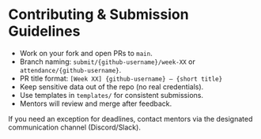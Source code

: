 # Contributing & Submission Guidelines

- Work on your fork and open PRs to `main`.
- Branch naming: `submit/{github-username}/week-XX` or `attendance/{github-username}`.
- PR title format: `[Week XX] {github-username} — {short title}`
- Keep sensitive data out of the repo (no real credentials).
- Use templates in `templates/` for consistent submissions.
- Mentors will review and merge after feedback.

If you need an exception for deadlines, contact mentors via the designated communication channel (Discord/Slack).

